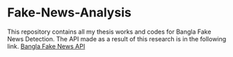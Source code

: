 # Fake-News-Analysis
This repository contains all my thesis works and codes for Bangla Fake News Detection. The API made as a result of this research is in the following link.
<a href="https://github.com/Nirzak/Bangla-Fake-News-API">Bangla Fake News API</a>